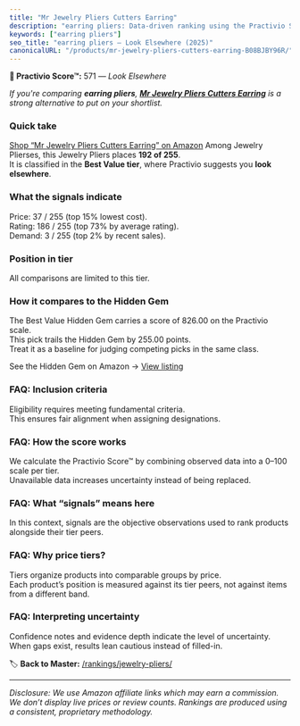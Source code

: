 ```yaml
---
title: "Mr Jewelry Pliers Cutters Earring"
description: "earring pliers: Data-driven ranking using the Practivio Score™. Positioned by quality, value, demand, findability, momentum."
keywords: ["earring pliers"]
seo_title: "earring pliers — Look Elsewhere (2025)"
canonicalURL: "/products/mr-jewelry-pliers-cutters-earring-B08BJBY96R/"
---
```


**🚫 Practivio Score™:** 571 — _Look Elsewhere_


*If you're comparing **earring pliers**, **[Mr Jewelry Pliers Cutters Earring](https://www.amazon.com/dp/B08BJBY96R?tag=practivio-20)** is a strong alternative to put on your shortlist.*
### Quick take
[Shop “Mr Jewelry Pliers Cutters Earring” on Amazon](https://www.amazon.com/dp/B08BJBY96R?tag=practivio-20)
Among Jewelry Plierses, this Jewelry Pliers places **192 of 255**.  
It is classified in the **Best Value tier**, where Practivio suggests you **look elsewhere**.

### What the signals indicate
Price: 37 / 255 (top 15% lowest cost).  
Rating: 186 / 255 (top 73% by average rating).  
Demand: 3 / 255 (top 2% by recent sales).

### Position in tier
All comparisons are limited to this tier.

### How it compares to the Hidden Gem
The Best Value Hidden Gem carries a score of 826.00 on the Practivio scale.  
This pick trails the Hidden Gem by 255.00 points.  
Treat it as a baseline for judging competing picks in the same class.  

See the Hidden Gem on Amazon → [View listing](https://www.amazon.com/dp/B07C5PM8L4?tag=practivio-20)

### FAQ: Inclusion criteria
Eligibility requires meeting fundamental criteria.  
This ensures fair alignment when assigning designations.

### FAQ: How the score works
We calculate the Practivio Score™ by combining observed data into a 0–100 scale per tier.  
Unavailable data increases uncertainty instead of being replaced.

### FAQ: What “signals” means here
In this context, signals are the objective observations used to rank products alongside their tier peers.

### FAQ: Why price tiers?
Tiers organize products into comparable groups by price.  
Each product’s position is measured against its tier peers, not against items from a different band.

### FAQ: Interpreting uncertainty
Confidence notes and evidence depth indicate the level of uncertainty.  
When gaps exist, results lean cautious instead of filled-in.


🏷️ **Back to Master:** [/rankings/jewelry-pliers/](/rankings/jewelry-pliers/)

---
_Disclosure: We use Amazon affiliate links which may earn a commission. We don’t display live prices or review counts. Rankings are produced using a consistent, proprietary methodology._
